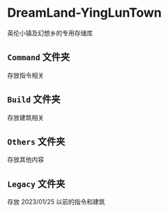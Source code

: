 # DreamLand-YingLunTown
英伦小镇及幻想乡的专用存储库

## `Command` 文件夹
存放指令相关

## `Build` 文件夹
存放建筑相关

## `Others` 文件夹
存放其他内容

## `Legacy` 文件夹
存放 2023/01/25 以前的指令和建筑